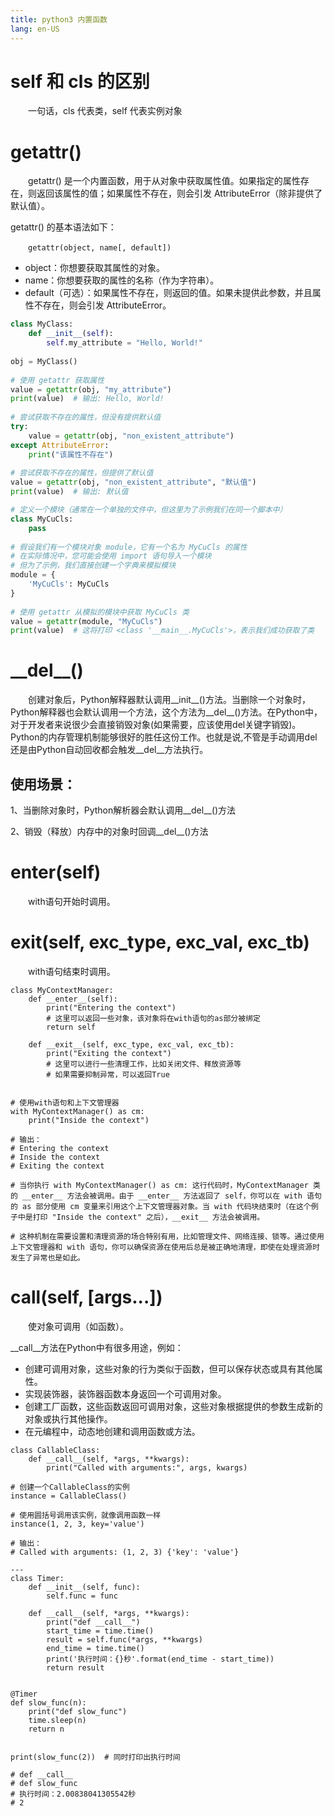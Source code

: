 ```yaml
---
title: python3 内置函数
lang: en-US
---
```

# self 和 cls 的区别
&emsp;&emsp;一句话，cls 代表类，self 代表实例对象

# getattr()

&emsp;&emsp;getattr() 是一个内置函数，用于从对象中获取属性值。如果指定的属性存在，则返回该属性的值；如果属性不存在，则会引发 AttributeError（除非提供了默认值）。

getattr() 的基本语法如下：

&emsp;&emsp;`getattr(object, name[, default])`
- object：你想要获取其属性的对象。
- name：你想要获取的属性的名称（作为字符串）。
- default（可选）：如果属性不存在，则返回的值。如果未提供此参数，并且属性不存在，则会引发 AttributeError。

```python
class MyClass:  
    def __init__(self):  
        self.my_attribute = "Hello, World!"  
  
obj = MyClass()  
  
# 使用 getattr 获取属性  
value = getattr(obj, "my_attribute")  
print(value)  # 输出: Hello, World!  
  
# 尝试获取不存在的属性，但没有提供默认值  
try:  
    value = getattr(obj, "non_existent_attribute")  
except AttributeError:  
    print("该属性不存在")  
  
# 尝试获取不存在的属性，但提供了默认值  
value = getattr(obj, "non_existent_attribute", "默认值")  
print(value)  # 输出: 默认值

```

```python
# 定义一个模块（通常在一个单独的文件中，但这里为了示例我们在同一个脚本中）  
class MyCuCls:  
    pass  
  
# 假设我们有一个模块对象 module，它有一个名为 MyCuCls 的属性  
# 在实际情况中，您可能会使用 import 语句导入一个模块  
# 但为了示例，我们直接创建一个字典来模拟模块  
module = {  
    'MyCuCls': MyCuCls  
}  
  
# 使用 getattr 从模拟的模块中获取 MyCuCls 类  
value = getattr(module, "MyCuCls")  
print(value)  # 这将打印 <class '__main__.MyCuCls'>，表示我们成功获取了类
```

# \_\_del__()

&emsp;&emsp;创建对象后，Python解释器默认调用__init__()方法。当删除一个对象时，Python解释器也会默认调用一个方法，这个方法为__del__()方法。在Python中，对于开发者来说很少会直接销毁对象(如果需要，应该使用del关键字销毁)。Python的内存管理机制能够很好的胜任这份工作。也就是说,不管是手动调用del还是由Python自动回收都会触发__del__方法执行。
## 使用场景：
1、当删除对象时，Python解析器会默认调用__del__()方法

2、销毁（释放）内存中的对象时回调__del__()方法

# __enter__(self)

&emsp;&emsp;with语句开始时调用。

# __exit__(self, exc_type, exc_val, exc_tb)

&emsp;&emsp;with语句结束时调用。

```python3
class MyContextManager:
    def __enter__(self):
        print("Entering the context")
        # 这里可以返回一些对象，该对象将在with语句的as部分被绑定
        return self

    def __exit__(self, exc_type, exc_val, exc_tb):
        print("Exiting the context")
        # 这里可以进行一些清理工作，比如关闭文件、释放资源等
        # 如果需要抑制异常，可以返回True


# 使用with语句和上下文管理器
with MyContextManager() as cm:
    print("Inside the context")

# 输出：
# Entering the context
# Inside the context
# Exiting the context

# 当你执行 with MyContextManager() as cm: 这行代码时，MyContextManager 类的 __enter__ 方法会被调用。由于 __enter__ 方法返回了 self，你可以在 with 语句的 as 部分使用 cm 变量来引用这个上下文管理器对象。当 with 代码块结束时（在这个例子中是打印 "Inside the context" 之后），__exit__ 方法会被调用。

# 这种机制在需要设置和清理资源的场合特别有用，比如管理文件、网络连接、锁等。通过使用上下文管理器和 with 语句，你可以确保资源在使用后总是被正确地清理，即使在处理资源时发生了异常也是如此。
```

# __call__(self, [args...])

&emsp;&emsp;使对象可调用（如函数）。

__call__方法在Python中有很多用途，例如：

- 创建可调用对象，这些对象的行为类似于函数，但可以保存状态或具有其他属性。
- 实现装饰器，装饰器函数本身返回一个可调用对象。
- 创建工厂函数，这些函数返回可调用对象，这些对象根据提供的参数生成新的对象或执行其他操作。
- 在元编程中，动态地创建和调用函数或方法。


```python3
class CallableClass:  
    def __call__(self, *args, **kwargs):  
        print("Called with arguments:", args, kwargs)  
  
# 创建一个CallableClass的实例  
instance = CallableClass()  
  
# 使用圆括号调用该实例，就像调用函数一样  
instance(1, 2, 3, key='value')  
  
# 输出：  
# Called with arguments: (1, 2, 3) {'key': 'value'}

---
class Timer:
    def __init__(self, func):
        self.func = func

    def __call__(self, *args, **kwargs):
        print("def __call__")
        start_time = time.time()
        result = self.func(*args, **kwargs)
        end_time = time.time()
        print('执行时间：{}秒'.format(end_time - start_time))
        return result


@Timer
def slow_func(n):
    print("def slow_func")
    time.sleep(n)
    return n


print(slow_func(2))  # 同时打印出执行时间

# def __call__
# def slow_func
# 执行时间：2.00838041305542秒
# 2
```